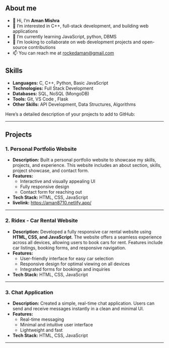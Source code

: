 ## About me
- 👋 Hi, I’m **Aman Mishra**
- 👀 I’m interested in C++, full-stack development, and building web applications
- 🌱 I’m currently learning JavaScript, python, DBMS
- 💞️ I’m looking to collaborate on web development projects and open-source contributions
- 📫 You can reach me at rockedaman@gmail.com
## Skills
- **Languages:** C, C++, Python, Basic JavaScript
- **Technologies:**  Full Stack Development
- **Databases:** SQL, NoSQL (MongoDB)  
- **Tools:** Git, VS Code , Flask
- **Other Skills:** API Development, Data Structures, Algorithms
  
Here’s a detailed description of your projects to add to GitHub:

---

## Projects

### 1. **Personal Portfolio Website**
   - **Description:** Built a personal portfolio website to showcase my skills, projects, and experience. This website includes an about section, skills, project showcase, and contact form.
   - **Features:**
     - Interactive and visually appealing UI
     - Fully responsive design
     - Contact form for reaching out
   - **Tech Stack:** HTML, CSS, JavaScript
   - **livelink:** https://aman8710.netlify.app/
---

### 2. **Ridex - Car Rental Website**
   - **Description:** Developed a fully responsive car rental website using **HTML, CSS, and JavaScript**. The website offers a seamless experience across all devices, allowing users to book cars for rent. Features include car listings, booking forms, and responsive navigation.
   - **Features:**
     - User-friendly interface for easy car selection
     - Responsive design for optimal viewing on all devices
     - Integrated forms for bookings and inquiries
   - **Tech Stack:** HTML, CSS, JavaScript  
---

### 3. **Chat Application**
   - **Description:** Created a simple, real-time chat application. Users can send and receive messages instantly in a clean and minimal UI.
   - **Features:**
     - Real-time messaging
     - Minimal and intuitive user interface
     - Lightweight and fast
   - **Tech Stack:** HTML, CSS, JavaScript  
---

<!---
aman8710/aman8710 is a ✨ special ✨ repository because its `README.md` (this file) appears on your GitHub profile.
You can click the Preview link to take a look at your changes.
--->
